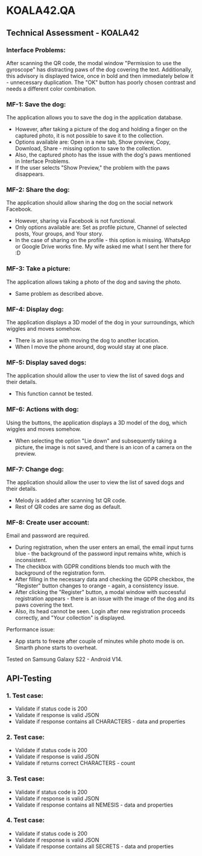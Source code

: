 # KOALA42.QA

## Technical Assessment - KOALA42

### Interface Problems:

After scanning the QR code, the modal window "Permission to use the gyroscope" has distracting paws of the dog covering the text. 
Additionally, this advisory is displayed twice, once in bold and then immediately below it - unnecessary duplication. 
The "OK" button has poorly chosen contrast and needs a different color combination.

### MF-1: Save the dog:

The application allows you to save the dog in the application database. 
- However, after taking a picture of the dog and holding a finger on the captured photo, it is not possible to save it to the collection.
- Options available are: Open in a new tab, Show preview, Copy, Download, Share - missing option to save to the collection. 
- Also, the captured photo has the issue with the dog's paws mentioned in Interface Problems. 
- If the user selects "Show Preview," the problem with the paws disappears.

### MF-2: Share the dog:

The application should allow sharing the dog on the social network Facebook. 
- However, sharing via Facebook is not functional. 
- Only options available are: Set as profile picture, Channel of selected posts, Your groups, and Your story.
- In the case of sharing on the profile - this option is missing. WhatsApp or Google Drive works fine. My wife asked me what I sent her there for :D

### MF-3: Take a picture:

The application allows taking a photo of the dog and saving the photo. 
- Same problem as described above.

### MF-4: Display dog:

The application displays a 3D model of the dog in your surroundings, which wiggles and moves somehow. 
- There is an issue with moving the dog to another location. 
- When I move the phone around, dog would stay at one place. 

### MF-5: Display saved dogs:

The application should allow the user to view the list of saved dogs and their details. 
- This function cannot be tested.

### MF-6: Actions with dog:

Using the buttons, the application displays a 3D model of the dog, which wiggles and moves somehow. 
- When selecting the option "Lie down" and subsequently taking a picture, the image is not saved, and there is an icon of a camera on the preview.

### MF-7: Change dog:

The application should allow the user to view the list of saved dogs and their details. 
- Melody is added after scanning 1st QR code.
- Rest of QR codes are same dog as default.

### MF-8: Create user account:

Email and password are required. 
- During registration, when the user enters an email, the email input turns blue - the background of the password input remains white, which is inconsistent.
- The checkbox with GDPR conditions blends too much with the background of the registration form.
- After filling in the necessary data and checking the GDPR checkbox, the "Register" button changes to orange - again, a consistency issue.
- After clicking the "Register" button, a modal window with successful registration appears - there is an issue with the image of the dog and its paws covering the text.
- Also, its head cannot be seen. Login after new registration proceeds correctly, and "Your collection" is displayed.

Performance issue:
- App starts to freeze after couple of minutes while photo mode is on. Smarth phone starts to overheat.

Tested on Samsung Galaxy S22 - Android V14.



## API-Testing

### 1. Test case:
- Validate if status code is 200
- Validate if response is valid JSON
- Validate if response contains all CHARACTERS - data and properties

### 2. Test case:
- Validate if status code is 200
- Validate if response is valid JSON
- Validate if returns correct CHARACTERS - count

### 3. Test case:
- Validate if status code is 200
- Validate if response is valid JSON
- Validate if response contains all NEMESIS - data and properties

### 4. Test case:
- Validate if status code is 200
- Validate if response is valid JSON
- Validate if response contains all SECRETS - data and properties

